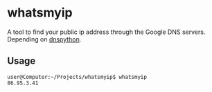 # whatsmyip

A tool to find your public ip address through the Google DNS servers.
Depending on [dnspython](http://www.dnspython.org/).

## Usage

```
user@Computer:~/Projects/whatsmyip$ whatsmyip
86.95.3.41
```
